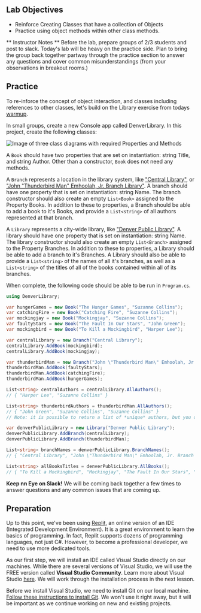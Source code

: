 ## Lab Objectives
* Reinforce Creating Classes that have a collection of Objects
* Practice using object methods within other class methods.

** Instructor Notes ** Before the lab, prepare groups of 2/3 students and post to slack. Today's lab will be heavy on the practice side.  Plan to bring the group back together partway through the practice section to answer any questions and cover common misunderstandings (from your observations in breakout rooms.)

## Practice
To re-inforce the concept of object interaction, and classes including references to other classes, let's build on the Library exercise from todays [warmup](/Mod1/Lessons/Week4/ClassInteraction.md#warm-up).

In small groups, create a new Console app called DenverLibrary. In this project, create the following classes:
<!-- I love that you are really specific on what each class should contain/do. However, this can get a little tricky to parse out with larger requirements. Could we possibly break these out into a bullet or checklist style to make it a little easier for students to follow along? -->

![Image of three class diagrams with required Properties and Methods](/Mod1/Images/Week4/LibraryUML.png)

A `Book` should have two properties that are set on instantiation: string Title, and string Author.  Other than a constructor, `Book` does not need any methods.

A `Branch` represents a location in the library system, like ["Central Library"](https://www.denverlibrary.org/content/central-library), or ["John "Thunderbird Man" Emhoolah, Jr. Branch Library"](https://www.denverlibrary.org/thunderbird-man-branch-library).  A branch should have one property that is set on instantiation: string Name.  The branch constructor should also create an empty `List<Book>` assigned to the Property Books. In addition to these to properties, a Branch should be able to add a book to it's Books, and provide a `List<string>` of all authors represented at that branch.

A `Library` represents a city-wide library, like ["Denver Public Library"](https://www.denverlibrary.org/).  A library should have one property that is set on instantiation: string Name.  The library constructor should also create an empty `List<Branch>` assigned to the Property Branches. In addition to these to properties, a Library should be able to add a branch to it's Branches.  A Library should also be able to provide a `List<string>` of the names of all it's branches, as well as a `List<string>` of the titles of all of the books contained within all of its branches.

When complete, the following code should be able to be run in `Program.cs`.

```c#
using DenverLibrary;

var hungerGames = new Book("The Hunger Games", "Suzanne Collins");
var catchingFire = new Book("Catching Fire", "Suzanne Collins");
var mockingjay = new Book("Mockingjay", "Suzanne Collins");
var faultyStars = new Book("The Fault In Our Stars", "John Green");
var mockingbird = new Book("To Kill a Mockingbird", "Harper Lee");

var centralLibrary = new Branch("Central Library");
centralLibrary.AddBook(mockingbird);
centralLibrary.AddBook(mockingjay);

var thunderbirdMan = new Branch("John \"Thunderbird Man\" Emhoolah, Jr. Branch Library");
thunderbirdMan.AddBook(faultyStars);
thunderbirdMan.AddBook(catchingFire);
thunderbirdMan.AddBook(hungerGames);

List<string> centralAuthors = centralLibrary.AllAuthors();
// { "Harper Lee", "Suzanne Collins" }

List<string> thunderbirdAuthors = thunderbirdMan.AllAuthors();
// { "John Green", "Suzanne Collins", "Suzanne Collins" }
// Note: it is possible to return a list of *unique* authors, but you do not have to focus on that particular problem now :) 

var denverPublicLibrary = new Library("Denver Public Library");
denverPublicLibrary.AddBranch(centralLibrary);
denverPublicLibrary.AddBranch(thunderbirdMan);

List<string> branchNames = denverPublicLibrary.BranchNames();
// { "Central Library", "John \"Thunderbird Man\" Emhoolah, Jr. Branch Library" }

List<string> allBooksTitles = denverPublicLibrary.AllBooks();
// { "To Kill a Mockingbird", "Mockingjay", "The Fault In Our Stars", "Catching Fire",  "The Hunger Games" }
```

**Keep nn Eye on Slack!** We will be coming back together a few times to answer questions and any common issues that are coming up.

## Preparation

Up to this point, we've been using [Replit](https://replit.com/), an online version of an IDE (Integrated Development Environment). It is a great environment to learn the basics of programming. In fact, Replit supports dozens of programming languages, not just C#. However, to become a professional developer, we need to use more dedicated tools.

As our first step, we will install an IDE called Visual Studio directly on our machines. While there are several versions of Visual Studio, we will use the FREE version called **Visual Studio Community**. Learn more about Visual Studio [here](https://visualstudio.microsoft.com/vs/). We will work through the installation process in the next lesson.

Before we install Visual Studio, we need to install Git on our local machine. [Follow these instructions to install Git](/Mod1/Lessons/Week3/InstallGit.md). We won't use it right away, but it will be important as we continue working on new and existing projects.

<!-- I think this is a great lab! One thing that I was thinking about re: instructor notes might be to be even more explicit for this particular lab - perhaps do a checkin after each portion of class building (one after Book, one after Branch, one after Library) and giving students some "targets" on how long they should spend on each section (although I recognize that may be difficult for us to predict! ) -->
